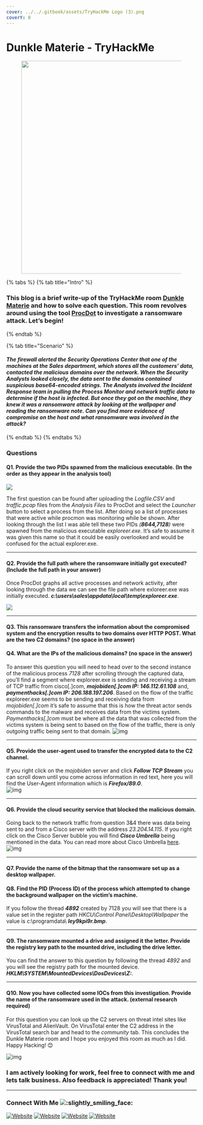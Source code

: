 ```yaml
---
cover: ../../.gitbook/assets/TryHackMe Logo (3).png
coverY: 0
---
```


# Dunkle Materie - TryHackMe

<figure><img src="https://1.bp.blogspot.com/-V4OSIts6mBY/YUQlhSNm43I/AAAAAAAAAuo/OSjbqWWOh385dEMqZ3GgMXckiCsRJLPmACNcBGAsYHQ/s600/e7db29b3caba5e25bcdc5c049a3ff1cb.png" alt="" width="563"><figcaption></figcaption></figure>

{% tabs %}
{% tab title="Intro" %}
### This blog is a brief write-up of the TryHackMe room [Dunkle Materie](https://tryhackme.com/room/dunklematerieptxc9) and how to solve each question. This room revolves around using the tool [ProcDot](https://procdot.com/) to investigate a ransomware attack. Let’s begin!
{% endtab %}

{% tab title="Scenario" %}
#### _The firewall alerted the Security Operations Center that one of the machines at the Sales department, which stores all the customers’ data, contacted the malicious domains over the network. When the Security Analysts looked closely, the data sent to the domains contained suspicious base64-encoded strings. The Analysts involved the Incident Response team in pulling the Process Monitor and network traffic data to determine if the host is infected. But once they got on the machine, they knew it was a ransomware attack by looking at the wallpaper and reading the ransomware note. Can you find more evidence of compromise on the host and what ransomware was involved in the attack?_
{% endtab %}
{% endtabs %}

### Questions <a href="#questions" id="questions"></a>

#### Q1. Provide the two PIDs spawned from the malicious executable. (In the order as they appear in the analysis tool) <a href="#q1-provide-the-two-pids-spawned-from-the-malicious-executable-in-the-order-as-they-appear-in-the-ana" id="q1-provide-the-two-pids-spawned-from-the-malicious-executable-in-the-order-as-they-appear-in-the-ana"></a>

[![](https://1.bp.blogspot.com/-0GgOS6953bM/YUQtIpDG8NI/AAAAAAAAAuw/vayfxgunMJEqAuUpphpcWxQoLfNiVL8DgCNcBGAsYHQ/s600/2021-09-17%2B01\_39\_08-TryHackMe%2B\_%2BDunkle%2BMaterie%2B-%2BBrave.png)](https://1.bp.blogspot.com/-0GgOS6953bM/YUQtIpDG8NI/AAAAAAAAAuw/vayfxgunMJEqAuUpphpcWxQoLfNiVL8DgCNcBGAsYHQ/s690/2021-09-17%2B01\_39\_08-TryHackMe%2B\_%2BDunkle%2BMaterie%2B-%2BBrave.png)

The first question can be found after uploading the _Logfile.CSV_ and _traffic.pcap_ files from the _Analysis Files_ to ProcDot and select the _Launcher_ button to select a process from the list. After doing so a list of processes that were active while procmon was monitoring while be shown. After looking through the list I was able tell these two PIDs _(**8644,7128**)_ were spawned from the malicious executable _exploreer.exe_. It’s safe to assume it was given this name so that it could be easily overlooked and would be confused for the actual explorer.exe.

***

#### Q2. Provide the full path where the ransomware initially got executed?(Include the full path in your answer) <a href="#q2-provide-the-full-path-where-the-ransomware-initially-got-executedinclude-the-full-path-in-your-an" id="q2-provide-the-full-path-where-the-ransomware-initially-got-executedinclude-the-full-path-in-your-an"></a>

Once ProcDot graphs all active processes and network activity, after looking through the data we can see the file path where exloreer.exe was initially executed. _**c:\users\sales\appdata\local\temp\exploreer.exe**_.

[![](https://1.bp.blogspot.com/-e0nX4ZxdZFQ/YUQ\_lyOkgfI/AAAAAAAAAvA/yY7cFjL\_zTEEldz5a7sukbbQ7yI\_UVWEgCNcBGAsYHQ/s600/2021-09-17%2B03\_04\_22-TryHackMe%2B\_%2BDunkle%2BMaterie%2B-%2BBrave.png)](https://1.bp.blogspot.com/-e0nX4ZxdZFQ/YUQ\_lyOkgfI/AAAAAAAAAvA/yY7cFjL\_zTEEldz5a7sukbbQ7yI\_UVWEgCNcBGAsYHQ/s567/2021-09-17%2B03\_04\_22-TryHackMe%2B\_%2BDunkle%2BMaterie%2B-%2BBrave.png)

***

#### Q3. This ransomware transfers the information about the compromised system and the encryption results to two domains over HTTP POST. What are the two C2 domains? (no space in the answer) <a href="#q3-this-ransomware-transfers-the-information-about-the-compromised-system-and-the-encryption-results" id="q3-this-ransomware-transfers-the-information-about-the-compromised-system-and-the-encryption-results"></a>

#### Q4. What are the IPs of the malicious domains? (no space in the answer) <a href="#q4-what-are-the-ips-of-the-malicious-domains-no-space-in-the-answer" id="q4-what-are-the-ips-of-the-malicious-domains-no-space-in-the-answer"></a>

To answer this question you will need to head over to the second instance of the malicious process _7128_ after scrolling through the captured data, you’ll find a segment where exploreer.exe is sending and receiving a stream of TCP traffic from cisco\[.]com, _**mojobiden\[.]com IP: 146.112.61.108**_ and, _**paymenthacks\[.]com IP: 206.188.197.206**_. Based on the flow of the traffic exploreer.exe seems to be sending and receiving data from _mojobiden\[.]com_ it’s safe to assume that this is how the threat actor sends commands to the malware and receives data from the victims system. _Paymenthacks\[.]com_ must be where all the data that was collected from the victims system is being sent to based on the flow of the traffic, there is only outgoing traffic being sent to that domain. ![img](https://i.imgur.com/EaMCWKk.png)

***

#### Q5. Provide the user-agent used to transfer the encrypted data to the C2 channel. <a href="#q5-provide-the-user-agent-used-to-transfer-the-encrypted-data-to-the-c2-channel" id="q5-provide-the-user-agent-used-to-transfer-the-encrypted-data-to-the-c2-channel"></a>

If you right click on the _mojobiden_ server and click _**Follow TCP Stream**_ you can scroll down until you come across information in red text, here you will find the User-Agent information which is _**Firefox/89.0**_.\
![img](https://i.imgur.com/NhdxiMF.png)

***

#### Q6. Provide the cloud security service that blocked the malicious domain. <a href="#q6-provide-the-cloud-security-service-that-blocked-the-malicious-domain" id="q6-provide-the-cloud-security-service-that-blocked-the-malicious-domain"></a>

Going back to the network traffic from question 3&4 there was data being sent to and from a Cisco server with the address _23.204.14.115_. If you right click on the Cisco Server bubble you will find _**Cisco Umbrella**_ being mentioned in the data. You can read more about Cisco Umbrella [here](https://umbrella.cisco.com/). ![img](https://i.imgur.com/L5cKgGf.png)

***

#### Q7. Provide the name of the bitmap that the ransomware set up as a desktop wallpaper. <a href="#q7-provide-the-name-of-the-bitmap-that-the-ransomware-set-up-as-a-desktop-wallpaper" id="q7-provide-the-name-of-the-bitmap-that-the-ransomware-set-up-as-a-desktop-wallpaper"></a>

#### Q8. Find the PID (Process ID) of the process which attempted to change the background wallpaper on the victim’s machine. <a href="#q8-find-the-pid-process-id-of-the-process-which-attempted-to-change-the-background-wallpaper-on-the" id="q8-find-the-pid-process-id-of-the-process-which-attempted-to-change-the-background-wallpaper-on-the"></a>

If you follow the thread _**4892**_ created by 7128 you will see that there is a value set in the register path _HKCU\Control Panel\Desktop\Wallpaper_ the value is c:\programdata\ _**ley9kpi9r.bmp**_.

***

#### Q9. The ransomware mounted a drive and assigned it the letter. Provide the registry key path to the mounted drive, including the drive letter. <a href="#q9-the-ransomware-mounted-a-drive-and-assigned-it-the-letter-provide-the-registry-key-path-to-the-mo" id="q9-the-ransomware-mounted-a-drive-and-assigned-it-the-letter-provide-the-registry-key-path-to-the-mo"></a>

You can find the answer to this question by following the thread _4892_ and you will see the registry path for the mounted device. _**HKLM\SYSTEM\MountedDevices\DosDevices\Z:**_.

***

#### Q10. Now you have collected some IOCs from this investigation. Provide the name of the ransomware used in the attack. (external research required) <a href="#q10-now-you-have-collected-some-iocs-from-this-investigation-provide-the-name-of-the-ransomware-used" id="q10-now-you-have-collected-some-iocs-from-this-investigation-provide-the-name-of-the-ransomware-used"></a>

For this question you can look up the C2 servers on threat intel sites like VirusTotal and AlienVault. On VirusTotal enter the C2 address in the VirusTotal search bar and head to the _community_ tab. This concludes the Dunkle Materie room and I hope you enjoyed this room as much as I did. Happy Hacking! 😊

![img](https://i.imgur.com/RCSJGtm.png)

### I am actively looking for work, feel free to connect with me and lets talk business. Also feedback is appreciated! Thank you! <a href="#i-am-actively-looking-for-work-feel-free-to-connect-with-me-and-lets-talk-business-also-feedback-is" id="i-am-actively-looking-for-work-feel-free-to-connect-with-me-and-lets-talk-business-also-feedback-is"></a>

***

### Connect With Me ![:slightly\_smiling\_face:](https://cdn.jsdelivr.net/npm/@hackmd/emojify.js@2.1.0/dist/images/basic/slightly\_smiling\_face.png) <a href="#connect-with-me" id="connect-with-me"></a>

[![Website](https://img.shields.io/website?label=IAANSec\&style=for-the-badge\&url=https%3A%2F%2Fiaansec.com\&color=green)](https://iaansec.com/) [![Website](https://img.shields.io/website?label=dev.to\&style=for-the-badge\&url=https%3A%2F%2Fdev.to/l0wk3y\&color=orange)](https://dev.to/l0wk3y) [![Website](https://img.shields.io/website?label=GitHub\&style=for-the-badge\&url=https%3A%2F%2Fgithub.com/l0wk3y\&color=yellow)](https://github.com/L0WK3Y-IAAN) [![Website](https://img.shields.io/website?label=LinkedIn\&style=for-the-badge\&url=https%3A%2F%2Flinkedin.com/in/l0wk3yiaansec\&color=blue)](https://www.linkedin.com/in/l0wk3yiaansec)
